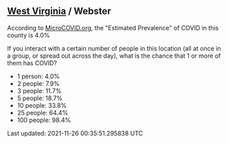 
## [West Virginia](/united-states/west-virginia) / Webster

According to [MicroCOVID.org](http://microcovid.org),
the "Estimated Prevalence" of COVID in this county is 4.0%

If you interact with a certain number of people in this location
(all at once in a group, or spread out across the day), what is the chance that
1 or more of them has COVID?

- 1 person: 4.0%
- 2 people: 7.9%
- 3 people: 11.7%
- 5 people: 18.7%
- 10 people: 33.8%
- 25 people: 64.4%
- 100 people: 98.4%

Last updated: 2021-11-26 00:35:51.295838 UTC
